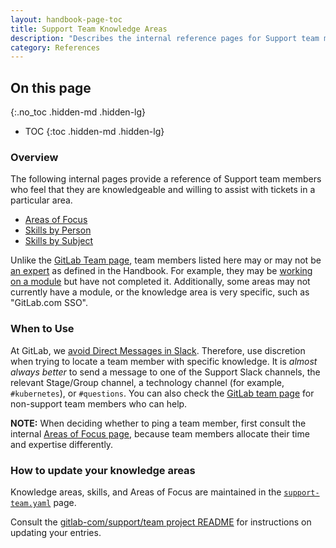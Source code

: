 ```yaml
---
layout: handbook-page-toc
title: Support Team Knowledge Areas
description: "Describes the internal reference pages for Support team members who feel that they are knowledgeable and willing to assist with specific skills and knowledge"
category: References
---
```


## On this page
{:.no_toc .hidden-md .hidden-lg}

- TOC
{:toc .hidden-md .hidden-lg}

### Overview

The following internal pages provide a reference of Support team members who feel that they are knowledgeable and willing to assist with tickets in a particular area.

- [Areas of Focus](https://gitlab-com.gitlab.io/support/team/areas-of-focus.html)
- [Skills by Person](https://gitlab-com.gitlab.io/support/team/skills-by-person.html)
- [Skills by Subject](https://gitlab-com.gitlab.io/support/team/skills-by-subject.html)

Unlike the [GitLab Team page](/company/team/), team members listed here may or may not be [an expert](/company/team/structure/#expert) as defined in the Handbook. For example, they may be [working on a module](https://gitlab.com/gitlab-com/support/support-training/-/tree/master/.gitlab/issue_templates) but have not completed it. Additionally, some areas may not currently have a module, or the knowledge area is very specific, such as "GitLab.com SSO".

### When to Use

At GitLab, we [avoid Direct Messages in Slack](/handbook/communication/#avoid-direct-messages). Therefore, use discretion when trying to locate a team member with specific knowledge. It is *almost always better* to send a message to one of the Support Slack channels, the relevant Stage/Group channel, a technology channel (for example, `#kubernetes`), or `#questions`. You can also check the [GitLab team page](/company/team/) for non-support team members who can help.

**NOTE:** When deciding whether to ping a team member, first consult the internal [Areas of Focus page](https://gitlab-com.gitlab.io/support/team/areas-of-focus.html), because team members allocate their time and expertise differently.

### How to update your knowledge areas

Knowledge areas, skills, and Areas of Focus are maintained in the [`support-team.yaml`](https://gitlab.com/gitlab-com/support/team/-/blob/master/data/support-team.yaml) page.

Consult the [gitlab-com/support/team project README](https://gitlab.com/gitlab-com/support/team/-/blob/master/README.md) for instructions on updating your entries.
